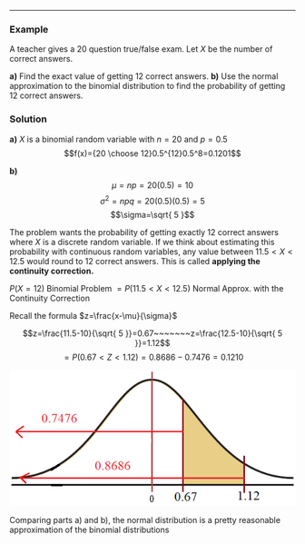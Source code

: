 - - -
### Example
A teacher gives a 20 question true/false exam. Let $X$ be the number of correct answers.

**a)** Find the exact value of getting 12 correct answers.
**b)** Use the normal approximation to the binomial distribution to find the probability of getting 12 correct answers.

### Solution
**a)** $X$ is a binomial random variable with $n=20$ and $p=0.5$
$$f(x)={20 \choose 12}0.5^{12}0.5^8=0.1201$$


**b)**
$$\mu=np=20(0.5)=10$$
$$\sigma^2=npq=20(0.5)(0.5)=5$$
$$\sigma=\sqrt{ 5 }$$

The problem wants the probability of getting exactly 12 correct answers where $X$ is a discrete random variable. If we think about estimating this probability with continuous random variables, any value between $11.5< X<12.5$ would round to 12 correct answers. This is called **applying the continuity correction.**

$P(X=12)$                           Binomial Problem
$=P(11.5<X<12.5)$      Normal Approx. with the Continuity Correction

Recall the formula $z=\frac{x-\mu}{\sigma}$

$$z=\frac{11.5-10}{\sqrt{ 5 }}=0.67~~~~~~~z=\frac{12.5-10}{\sqrt{ 5 }}=1.12$$
$$=P(0.67<Z<1.12)=0.8686-0.7476=0.1210$$

![](./Resources/example_standard_normal_curve.png)

Comparing parts a) and b), the normal distribution is a pretty reasonable approximation of the binomial distributions
